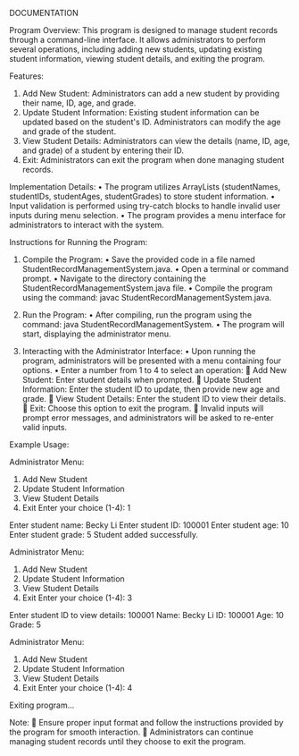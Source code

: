 DOCUMENTATION

Program Overview:
This program is designed to manage student records through a command-line interface. It allows administrators to perform several operations, including adding new students, updating existing student information, viewing student details, and exiting the program.

Features:
1)	Add New Student: Administrators can add a new student by providing their name, ID, age, and grade.
2)	Update Student Information: Existing student information can be updated based on the student's ID. Administrators can modify the age and grade of the student.
3)	View Student Details: Administrators can view the details (name, ID, age, and grade) of a student by entering their ID.
4)	Exit: Administrators can exit the program when done managing student records.

Implementation Details:
•	The program utilizes ArrayLists (studentNames, studentIDs, studentAges, studentGrades) to store student information.
•	Input validation is performed using try-catch blocks to handle invalid user inputs during menu selection.
•	The program provides a menu interface for administrators to interact with the system.

Instructions for Running the Program:
1.	Compile the Program:
•	Save the provided code in a file named StudentRecordManagementSystem.java.
•	Open a terminal or command prompt.
•	Navigate to the directory containing the StudentRecordManagementSystem.java file.
•	Compile the program using the command: javac StudentRecordManagementSystem.java.
2. Run the Program:
•	After compiling, run the program using the command: java StudentRecordManagementSystem.
•	The program will start, displaying the administrator menu.

3.	Interacting with the Administrator Interface:
•	Upon running the program, administrators will be presented with a menu containing four options.
•	Enter a number from 1 to 4 to select an operation:
	Add New Student: Enter student details when prompted.
	Update Student Information: Enter the student ID to update, then provide new age and grade.
	View Student Details: Enter the student ID to view their details.
	Exit: Choose this option to exit the program.
	Invalid inputs will prompt error messages, and administrators will be asked to re-enter valid inputs.

Example Usage:

Administrator Menu:
1. Add New Student
2. Update Student Information
3. View Student Details
4. Exit
Enter your choice (1-4): 1

Enter student name: Becky Li
Enter student ID: 100001
Enter student age: 10
Enter student grade: 5
Student added successfully.

Administrator Menu:
1. Add New Student
2. Update Student Information
3. View Student Details
4. Exit
Enter your choice (1-4): 3

Enter student ID to view details: 100001
Name: Becky Li
ID: 100001
Age: 10
Grade: 5

Administrator Menu:
1. Add New Student
2. Update Student Information
3. View Student Details
4. Exit
Enter your choice (1-4): 4

Exiting program...



Note:
	Ensure proper input format and follow the instructions provided by the program for smooth interaction.
	Administrators can continue managing student records until they choose to exit the program.
